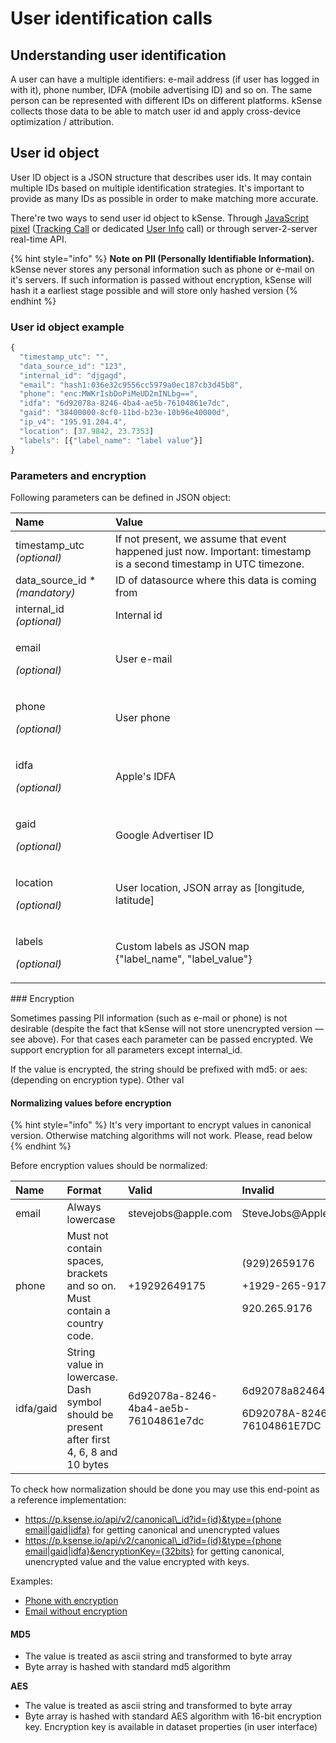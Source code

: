 # User identification calls

## Understanding user identification 

A user can have a multiple identifiers: e-mail address \(if user has logged in with it\), phone number, IDFA \(mobile advertising ID\) and so on. The same person can be represented with different IDs on different platforms. kSense collects those data to be able to match user id and apply cross-device optimization / attribution.

## User id object

User ID object is a JSON structure that describes user ids. It may contain multiple IDs based on multiple identification strategies. It's important to provide as many IDs as possible in order to make matching more accurate. 

There're two ways to send user id object to kSense. Through [JavaScript pixel](./) \([Tracking Call](./#example-with-additional-info) or dedicated [User Info](./#dedicated-user_info-calls) call\) or through server-2-server real-time API.

{% hint style="info" %}
**Note on PII \(Personally Identifiable Information\).** kSense never stores any personal information such as phone or e-mail on it's servers. If such information is passed without encryption, kSense will hash it a earliest stage possible and will store only hashed version
{% endhint %}

### User id object example

```javascript
{
  "timestamp_utc": "",
  "data_source_id": "123",
  "internal_id": "djgagd",
  "email": "hash1:036e32c9556cc5979a0ec187cb3d45b8",
  "phone": "enc:MWKrIsbDoPiMeUD2mINLbg==",
  "idfa": "6d92078a-8246-4ba4-ae5b-76104861e7dc",
  "gaid": "38400000-8cf0-11bd-b23e-10b96e40000d",
  "ip_v4": "195.91.204.4",
  "location": [37.9842, 23.7353]
  "labels": [{"label_name": "label value"}]
}

```

### Parameters and encryption

Following parameters can be defined in JSON object:

<table>
  <thead>
    <tr>
      <th style="text-align:left">Name</th>
      <th style="text-align:left">Value</th>
    </tr>
  </thead>
  <tbody>
    <tr>
      <td style="text-align:left">timestamp_utc <em>(optional)</em>
      </td>
      <td style="text-align:left">If not present, we assume that event happened just now. Important: timestamp
        is a second timestamp in UTC timezone.</td>
    </tr>
    <tr>
      <td style="text-align:left">data_source_id *<em>(mandatory)</em>
      </td>
      <td style="text-align:left">ID of datasource where this data is coming from</td>
    </tr>
    <tr>
      <td style="text-align:left">internal_id <em>(optional)</em>
      </td>
      <td style="text-align:left">Internal id</td>
    </tr>
    <tr>
      <td style="text-align:left">
        <p>email</p>
        <p><em>(optional)</em>
        </p>
      </td>
      <td style="text-align:left">User e-mail</td>
    </tr>
    <tr>
      <td style="text-align:left">
        <p>phone</p>
        <p><em>(optional)</em>
        </p>
      </td>
      <td style="text-align:left">User phone</td>
    </tr>
    <tr>
      <td style="text-align:left">
        <p>idfa</p>
        <p><em>(optional)</em>
        </p>
      </td>
      <td style="text-align:left">Apple&apos;s IDFA</td>
    </tr>
    <tr>
      <td style="text-align:left">
        <p>gaid</p>
        <p><em>(optional)</em>
        </p>
      </td>
      <td style="text-align:left">Google Advertiser ID</td>
    </tr>
    <tr>
      <td style="text-align:left">
        <p>location</p>
        <p><em>(optional)</em>
        </p>
      </td>
      <td style="text-align:left">User location, JSON array as [longitude, latitude]</td>
    </tr>
    <tr>
      <td style="text-align:left">
        <p>labels</p>
        <p><em>(optional)</em>
        </p>
      </td>
      <td style="text-align:left">Custom labels as JSON map {&quot;label_name&quot;, &quot;label_value&quot;}</td>
    </tr>
  </tbody>
</table>### Encryption

Sometimes passing PII information \(such as e-mail or phone\) is not desirable \(despite the fact that kSense will not store unencrypted version — see above\). For that cases each parameter can be passed encrypted. We support encryption for all parameters except internal\_id. 

If the value is encrypted, the string should be prefixed with md5: or aes: \(depending on encryption type\). Other val

#### Normalizing values before encryption

{% hint style="info" %}
It's very important to encrypt values in canonical version. Otherwise matching algorithms will not work. Please, read below
{% endhint %}

Before encryption values should be normalized:

<table>
  <thead>
    <tr>
      <th style="text-align:left">Name</th>
      <th style="text-align:left">Format</th>
      <th style="text-align:left">Valid</th>
      <th style="text-align:left">Invalid</th>
    </tr>
  </thead>
  <tbody>
    <tr>
      <td style="text-align:left">email</td>
      <td style="text-align:left">Always lowercase</td>
      <td style="text-align:left">stevejobs@apple.com</td>
      <td style="text-align:left">SteveJobs@Apple.com</td>
    </tr>
    <tr>
      <td style="text-align:left">phone</td>
      <td style="text-align:left">Must not contain spaces, brackets and so on. Must contain a country code.</td>
      <td
      style="text-align:left">+19292649175</td>
        <td style="text-align:left">
          <p>(929)2659176</p>
          <p>+1929-265-9176</p>
          <p>920.265.9176</p>
        </td>
    </tr>
    <tr>
      <td style="text-align:left">idfa/gaid</td>
      <td style="text-align:left">String value in lowercase. Dash symbol should be present after first 4,
        6, 8 and 10 bytes</td>
      <td style="text-align:left">
        <p></p>
        <p>6d92078a-8246-4ba4-ae5b-76104861e7dc</p>
      </td>
      <td style="text-align:left">
        <p>6d92078a82464ba4ae5b76104861e7dc</p>
        <p></p>
        <p>6D92078A-8246-4BA4-AE5B-76104861E7DC</p>
      </td>
    </tr>
  </tbody>
</table>To check how normalization should be done you may use this end-point as a reference implementation: 

* [https://p.ksense.io/api/v2/canonical\_id?id={id}&type={phone email\|gaid\|idfa}](https://p.ksense.io/api/v2/canonical_id?id=567%20443%204455&type=phone) for getting canonical and unencrypted values
* [https://p.ksense.io/api/v2/canonical\_id?id={id}&type={phone email\|gaid\|idfa}&encryptionKey={32bits}](https://p.ksense.io/api/v2/canonical_id?id=567%20443%204455&type=phone) for getting canonical, unencrypted value and the value encrypted with keys.

Examples:

* [Phone with encryption](https://p.ksense.io/api/v2/canonical_id?id=1929.367.3456&type=phone&encryptionKey=e05eb32e0d08405da15c116ef7f747cd)
* [Email without encryption](https://p.ksense.io/api/v2/canonical_id?id=JaneDoe@gmail.com&type=email)

#### MD5

* The value is treated as ascii string and transformed to byte array
* Byte array is hashed with standard md5 algorithm

**AES**

* The value is treated as ascii string and transformed to byte array
* Byte array is hashed with standard AES algorithm with 16-bit encryption key. Encryption key is available in dataset properties \(in user interface\)



